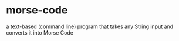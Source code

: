 # morse-code
a text-based (command line) program that takes any String input and converts it into Morse Code
